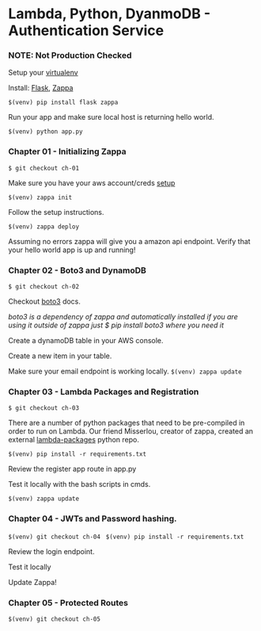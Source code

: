# Lambda, Python, DyanmoDB - Authentication Service
### NOTE: Not Production Checked

Setup your [virtualenv](https://virtualenv.pypa.io/en/stable/)

Install: [Flask](http://flask.pocoo.org/), [Zappa](https://github.com/Miserlou/Zappa)

``` $(venv) pip install flask zappa ```

Run your app and make sure local host is returning hello world.

``` $(venv) python app.py ```

### Chapter 01 - Initializing Zappa
``` $ git checkout ch-01 ```

Make sure you have your aws account/creds [setup](http://docs.aws.amazon.com/general/latest/gr/aws-security-credentials.html)

```$(venv) zappa init ```

Follow the setup instructions.

```$(venv) zappa deploy```

Assuming no errors zappa will give you a amazon api endpoint.
Verify that your hello world app is up and running!


### Chapter 02 - Boto3 and DynamoDB
``` $ git checkout ch-02 ```

Checkout [boto3](https://boto3.readthedocs.io/en/latest/) docs.

*boto3 is a dependency of zappa and automatically installed if you are using it outside of zappa just $ pip install boto3 where you need it*  

Create a dynamoDB table in your AWS console.

Create a new item in your table.  

Make sure your email endpoint is working locally.
```$(venv) zappa update ```

### Chapter 03 - Lambda Packages and Registration
```$ git checkout ch-03```

There are a number of python packages that need to be pre-compiled in order to run on Lambda.
Our friend Misserlou, creator of zappa, created an external [lambda-packages](https://github.com/Miserlou/lambda-packages) python repo.

```$(venv) pip install -r requirements.txt ```

Review the register app route in app.py

Test it locally with the bash scripts in cmds.

```$(venv) zappa update ```


### Chapter 04 - JWTs and Password hashing.
```$(venv) git checkout ch-04 ```
```$(venv) pip install -r requirements.txt```

Review the login endpoint.

Test it locally

Update Zappa!


### Chapter 05 - Protected Routes
```$(venv) git checkout ch-05 ```
